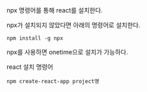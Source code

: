 npx 명령어를 통해 react를 설치한다.

npx가 설치되지 않았다면 아래의 명령어로 설치한다.

```
npm install -g npx
```

npx를 사용하면 onetime으로 설치가 가능하다.

react 설치 명령어

```
npm create-react-app project명
```
